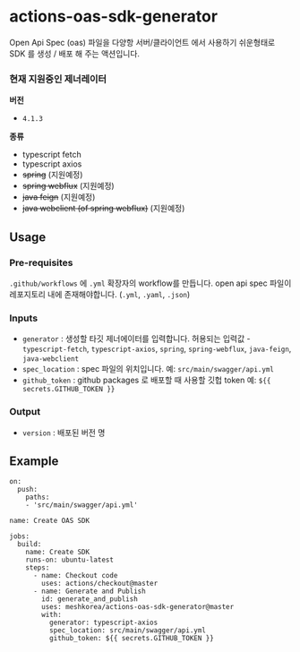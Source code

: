# actions-oas-sdk-generator
Open Api Spec (oas) 파일을 다양항 서버/클라이언트 에서 사용하기 쉬운형태로 SDK 를 생성 / 배포 해 주는 액션입니다.
### 현재 지원중인 제너레이터
**버전**
* `4.1.3`

**종류**
* typescript fetch
* typescript axios
* ~~spring~~ (지원예정)
* ~~spring webflux~~ (지원예정)
* ~~java feign~~ (지원예정)
* ~~java webclient (of spring webflux)~~ (지원예정)

## Usage
### Pre-requisites
`.github/workflows` 에 `.yml` 확장자의 workflow를 만듭니다. 
open api spec 파일이 레포지토리 내에 존재해야합니다. (`.yml`, `.yaml`, `.json`)

### Inputs
* `generator` : 생성할 타깃 제너에이터를 입력합니다. 허용되는 입력값 - `typescript-fetch`, `typescript-axios`, `spring`, `spring-webflux`, `java-feign`, `java-webclient`
* `spec_location` : spec 파일의 위치입니다. 예: `src/main/swagger/api.yml`
* `github_token` : github packages 로 배포할 때 사용할 깃헙 token 예: `${{ secrets.GITHUB_TOKEN }}`

### Output
* `version` : 배포된 버전 명

## Example
```
on:
  push:
    paths:
    - 'src/main/swagger/api.yml'

name: Create OAS SDK

jobs:
  build:
    name: Create SDK
    runs-on: ubuntu-latest
    steps:
      - name: Checkout code
        uses: actions/checkout@master
      - name: Generate and Publish
        id: generate_and_publish
        uses: meshkorea/actions-oas-sdk-generator@master
        with:
          generator: typescript-axios
          spec_location: src/main/swagger/api.yml
          github_token: ${{ secrets.GITHUB_TOKEN }}
```
